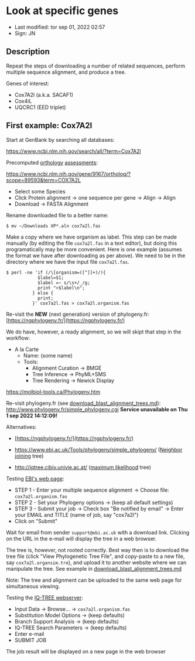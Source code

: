 # Look at specific genes

- Last modified: tor sep 01, 2022  02:57
- Sign: JN

## Description

Repeat the steps of downloading a number of related sequences,
perform multiple sequence alignment, and produce a tree.

Genes of interest:

- Cox7A2l (a.k.a. SACAF1)
- Cox4iL
- UQCRC1 (EED triplet)

## First example: Cox7A2l

Start at GenBank by searching all databases:

<https://www.ncbi.nlm.nih.gov/search/all/?term=Cox7A2l>

Precomputed
[orthology](https://en.wikipedia.org/wiki/Sequence_homology#Orthology)
[assessments](https://www.ncbi.nlm.nih.gov/kis/info/how-are-orthologs-calculated/):

<https://www.ncbi.nlm.nih.gov/gene/9167/ortholog/?scope=89593&term=COX7A2L>

- Select some Species
- Click Protein alignment -> one sequence per gene -> Align -> Align
- Download -> FASTA Alignment

Rename downloaded file to a better name:

    $ mv ~/Downloads XP*.aln cox7a2l.fas

Make a copy where we have organism as label. This step can be made manually (by
editing the file `cox7a2l.fas` in a text editor), but doing this
programatically may be more convenient. Here is one example (assumes the format
we have after downloading as per above). We need to be in the directory where
we have the input file `cox7a2l.fas`.

    $ perl -ne 'if (/\[organism=([^]]+)/){
                $label=$1;
                $label =~ s/\s+/_/g;
                print ">$label\n";
              } else {
                print;
              }' cox7a2l.fas > cox7a2l.organism.fas


Re-visit the **NEW** (next generation) version of phylogeny.fr:
[https://ngphylogeny.fr/](https://ngphylogeny.fr/)

We do have, however, a ready alignment, so we will skipt that step in the workflow:

- A la Carte
    - Name: (some name)
    - Tools:
        - Alignment Curation -> BMGE
        - Tree Inference -> PhyML+SMS
        - Tree Rendering -> Newick Display


https://molbiol-tools.ca/Phylogeny.htm




Re-visit phylogeny.fr (see
[download_blast_alignment_trees.md](download_blast_alignment_trees.md)):
<http://www.phylogeny.fr/simple_phylogeny.cgi> **Service unavailable on Thu 1
sep 2022 14:12:09!**

Alternatives:

- [https://ngphylogeny.fr/](https://ngphylogeny.fr/)


- <https://www.ebi.ac.uk/Tools/phylogeny/simple_phylogeny/> ([Neighbor
  joining](https://en.wikipedia.org/wiki/Neighbor_joining) tree)
- <http://iqtree.cibiv.univie.ac.at/> ([maximum
  likelihood](https://en.wikipedia.org/wiki/Computational_phylogenetics#Maximum_likelihood)
  tree)

Testing [EBI's web page](https://www.ebi.ac.uk/Tools/phylogeny/simple_phylogeny/):

- STEP 1 - Enter your multiple sequence alignment -> Choose file:
  `cox7a2l.organism.fas`
- STEP 2 - Set your Phylogeny options -> (keep all default settings)
- STEP 3 - Submit your job -> Check box "Be notified by email" -> Enter your
  EMAIL and TITLE (name of job, say "cox7a2l")
- Click on "Submit"

Wait for email from sender `support@ebi.ac.uk` with a download link.
Clicking on the URL in the e-mail will display the tree in a web browser.

The tree is, however, not rooted correctly. Best way then is to download the
tree file (click "View Phylogenetic Tree File", and copy-paste to a new file,
say `cox7a2l.organsim.tre`), and upload it to another website where we can
manipulate the tree.  See example in
[download_blast_alignment_trees.md](download_blast_alignment_trees.md)

Note: The tree and alignment can be uploaded to the same web page for
simultaneous viewing.

Testing the [IQ-TREE webserver](http://iqtree.cibiv.univie.ac.at/):

- Input Data -> Browse... -> `cox7a2l.organism.fas`
- Substitution Model Options -> (keep defaults)
- Branch Support Analysis ->  (keep defaults)
- IQ-TREE Search Parameters -> (keep defaults)
- Enter e-mail
- SUBMIT JOB

The job result will be displayed on a new page in the web browser
